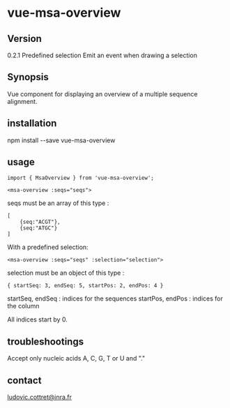 # vue-msa-overview

## Version

0.2.1
Predefined selection
Emit an event when drawing a selection

## Synopsis

Vue component for displaying an overview of a multiple sequence alignment.

## installation

npm install --save vue-msa-overview

## usage

~~~~
import { MsaOverview } from 'vue-msa-overview';
~~~~

~~~~
<msa-overview :seqs="seqs">
~~~~

seqs must be an array of this type :
~~~~
[
    {seq:"ACGT"},
    {seq:"ATGC"}
]
~~~~

With a predefined selection:
~~~~
<msa-overview :seqs="seqs" :selection="selection">
~~~~

selection must be an object of this type :
~~~~
{ startSeq: 3, endSeq: 5, startPos: 2, endPos: 4 }
~~~~

startSeq, endSeq : indices for the sequences
startPos, endPos : indices for the column

All indices start by 0.


## troubleshootings

Accept only nucleic acids A, C, G, T or U and "."

## contact

ludovic.cottret@inra.fr